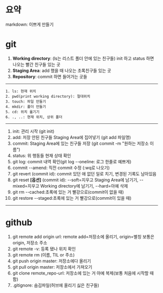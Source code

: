 # 요약
markdown: 이쁘게 만들기

# git
1. **Working directory**: (ls는 리스트 폴더 안에 있는 친구들) init 하고 status 하면 나오는 빨간 친구들 있는 곳
2. **Staging Area**: add 했을 때 나오는 초록친구들 있는 곳
3. **Repository**: commit 하면 들어가는 곳들
---
    1. ls: 현재 위치  
    2. pwd(print working directory): 절대위치  
    3. touch: 파일 만들기  
    4. mkdir: 폴더 만들기  
    5. cd: 위치 옮기기  
    6. ., ..: 현재 위치, 상위 폴더
---

1. init: 관리 시작 (git init)  
2. add: 저장 안된 친구들 Staging Area에 집어넣기 (git add 파일명)  
3. commit: Staging Area에 있는 친구들 저장 (git commit -m "원하는 저장소 이름")
4. status: 위 행동들 현재 상태 확인
5. git log: commit 내역 확인(git log --oneline: 로그 한줄로 예쁘게)
6. commit --amend: 직전 commit 수정 (:wq로 나오기)
7. git revert (commit id): commit 있던 애 없던 일로 치기, 변경된 기록도 남아있음  
8. git reset **[옵션]** (commit id): --soft=지우고 Staging Area에 남기기, --mixed=지우고 Working directory에 남기기, --hard=아예 삭제
9. git rm --cached:초록에 있는 거 빨강으로(commit이 없을 때)  
10. git restore --staged:초록에 있는 거 빨강으로(commit이 있을 때)
---
# github
1. git remote add origin url: remote add=저장소에 올리기, origin=별칭 보통은 origin, 저장소 주소
2. git remote -v: 등록 됐나 위치 확인
3. git remote rm (이름, TIL or 주소)
4. git push origin master: 저장소에다 올리기  
5. git pull origin master: 저장소에서 가져오기  
6. git clone remote_repo-url: 저장소에 있는 거 아예 복제(보통 처음에 시작할 때 함)  
7. .gitignore: 숨김파일(허브에 올리기 싫은 친구들)

